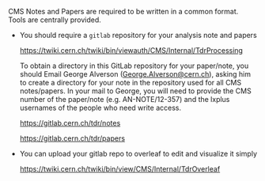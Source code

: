 CMS Notes and Papers are required to be written in a common format.
Tools are centrally provided.

  - You should require a ```gitlab``` repository for your analysis note and papers
    
    https://twiki.cern.ch/twiki/bin/viewauth/CMS/Internal/TdrProcessing
    
    To obtain a directory in this GitLab repository for your paper/note, you should Email George Alverson (George.Alverson@cern.ch), asking him to create a directory for your note in the repository used for all CMS notes/papers. In your mail to George, you will need to provide the CMS number of the paper/note (e.g. AN-NOTE/12-357) and the lxplus usernames of the people who need write access.

    https://gitlab.cern.ch/tdr/notes
  
    https://gitlab.cern.ch/tdr/papers
  
  - You can upload your gitlab repo to overleaf to edit and visualize it simply

    https://twiki.cern.ch/twiki/bin/view/CMS/Internal/TdrOverleaf 
